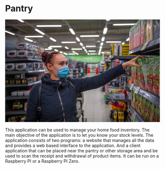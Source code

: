 # Pantry

![Shopping](resources/shopping.jpg)

This application can be used to manage your home food inventory.  The main objective of the application is to let you know your 
stock levels.  The application consists of two programs: a website that manages all the data and provides a web based interface to
the application.  And a client application that can be placed near the pantry or other storage area and be used to scan the receipt and 
withdrawal of product items.  It can be run on a Raspberry PI or a Raspberry PI Zero.

